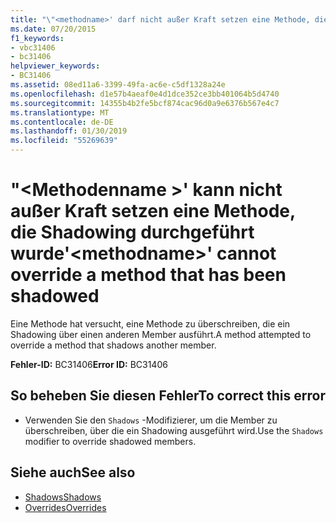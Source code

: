 ```yaml
---
title: "\"<methodname>' darf nicht außer Kraft setzen eine Methode, die Shadowing durchgeführt wurde"
ms.date: 07/20/2015
f1_keywords:
- vbc31406
- bc31406
helpviewer_keywords:
- BC31406
ms.assetid: 08ed11a6-3399-49fa-ac6e-c5df1328a24e
ms.openlocfilehash: d1e57b4aeaf0e4d1dce352ce3bb401064b5d4740
ms.sourcegitcommit: 14355b4b2fe5bcf874cac96d0a9e6376b567e4c7
ms.translationtype: MT
ms.contentlocale: de-DE
ms.lasthandoff: 01/30/2019
ms.locfileid: "55269639"
---
```

# <a name="methodname-cannot-override-a-method-that-has-been-shadowed"></a><span data-ttu-id="9e4f9-102">"\<Methodenname >' kann nicht außer Kraft setzen eine Methode, die Shadowing durchgeführt wurde</span><span class="sxs-lookup"><span data-stu-id="9e4f9-102">'\<methodname>' cannot override a method that has been shadowed</span></span>
<span data-ttu-id="9e4f9-103">Eine Methode hat versucht, eine Methode zu überschreiben, die ein Shadowing über einen anderen Member ausführt.</span><span class="sxs-lookup"><span data-stu-id="9e4f9-103">A method attempted to override a method that shadows another member.</span></span>  
  
 <span data-ttu-id="9e4f9-104">**Fehler-ID:** BC31406</span><span class="sxs-lookup"><span data-stu-id="9e4f9-104">**Error ID:** BC31406</span></span>  
  
## <a name="to-correct-this-error"></a><span data-ttu-id="9e4f9-105">So beheben Sie diesen Fehler</span><span class="sxs-lookup"><span data-stu-id="9e4f9-105">To correct this error</span></span>  
  
-   <span data-ttu-id="9e4f9-106">Verwenden Sie den `Shadows` -Modifizierer, um die Member zu überschreiben, über die ein Shadowing ausgeführt wird.</span><span class="sxs-lookup"><span data-stu-id="9e4f9-106">Use the `Shadows` modifier to override shadowed members.</span></span>  
  
## <a name="see-also"></a><span data-ttu-id="9e4f9-107">Siehe auch</span><span class="sxs-lookup"><span data-stu-id="9e4f9-107">See also</span></span>
- [<span data-ttu-id="9e4f9-108">Shadows</span><span class="sxs-lookup"><span data-stu-id="9e4f9-108">Shadows</span></span>](../../visual-basic/language-reference/modifiers/shadows.md)
- [<span data-ttu-id="9e4f9-109">Overrides</span><span class="sxs-lookup"><span data-stu-id="9e4f9-109">Overrides</span></span>](../../visual-basic/language-reference/modifiers/overrides.md)
